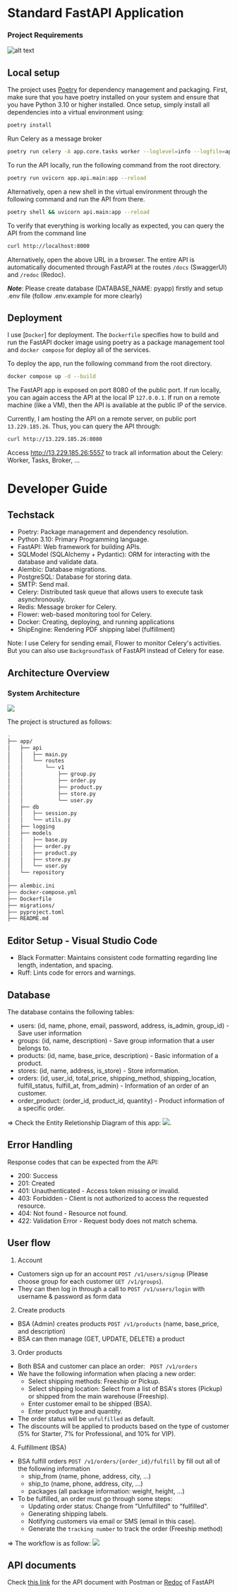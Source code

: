 # Standard FastAPI Application

### Project Requirements

![alt text](figures/requirements.jpg)

## Local setup

The project uses [Poetry](https://python-poetry.org/) for dependency management
and packaging. First, make sure that you have poetry installed on your system and
ensure that you have Python 3.10 or higher installed. Once setup, simply
install all dependencies into a virtual environment using:

```bash
poetry install
```

Run Celery as a message broker

```bash
poetry run celery -A app.core.tasks worker --loglevel=info --logfile=app/logging/celery.log
```

To run the API locally, run the following command from the root directory.

```bash
poetry run uvicorn app.api.main:app --reload
```

Alternatively, open a new shell in the virtual environment through the following
command and run the API from there.

```bash
poetry shell && uvicorn api.main:app --reload
```

To verify that everything is working locally as expected, you can query the API
from the command line

```bash
curl http://localhost:8000
```

Alternatively, open the above URL in a browser. The entire API is automatically
documented through FastAPI at the routes `/docs` (SwaggerUI) and `/redoc` (Redoc).

**_Note_**: Please create database (DATABASE_NAME: pyapp) firstly and setup .env file (follow .env.example for more clearly)

## Deployment

I use [`Docker`] for deployment. The `Dockerfile` specifies how to build
and run the FastAPI docker image using poetry as a package management tool and `docker compose` for deploy all of the services.

To deploy the app, run the following command from the root directory.

```bash
docker compose up -d --build
```

The FastAPI app is exposed on port 8080 of the public port. If run locally,
you can again access the API at the local IP `127.0.0.1`. If run on a remote
machine (like a VM), then the API is available at the public IP of the service.

Currently, I am hosting the API on a remote server, on public port `13.229.185.26`. Thus, you can query the API through:

```bash
curl http://13.229.185.26:8080
```

Access http://13.229.185.26:5557 to track all information about the Celery: Worker, Tasks, Broker, ...

# Developer Guide

## Techstack

- Poetry: Package management and dependency resolution.
- Python 3.10: Primary Programming language.
- FastAPI: Web framework for building APIs.
- SQLModel (SQLAlchemy + Pydantic): ORM for interacting with the database and validate data.
- Alembic: Database migrations.
- PostgreSQL: Database for storing data.
- SMTP: Send mail.
- Celery: Distributed task queue that allows users to execute task asynchronously.
- Redis: Message broker for Celery.
- Flower: web-based monitoring tool for Celery.
- Docker: Creating, deploying, and running applications
- ShipEngine: Rendering PDF shipping label (fulfillment)

Note: I use Celery for sending email, Flower to monitor Celery's activities. But you can also use `BackgroundTask` of FastAPI instead of Celery for ease.

## Architecture Overview

### System Architecture

![](figures/system.jpg)

The project is structured as follows:

```bash
.
├── app/
│   ├── api
│   │   ├── main.py
│   │   └── routes
│   │       └── v1
│   │           ├── group.py
│   │           ├── order.py
│   │           ├── product.py
│   │           ├── store.py
│   │           └── user.py
│   ├── db
│   │   ├── session.py
│   │   └── utils.py
│   ├── logging
│   ├── models
│   │   ├── base.py
│   │   ├── order.py
│   │   ├── product.py
│   │   ├── store.py
│   │   └── user.py
│   └── repository
│
├── alembic.ini
├── docker-compose.yml
├── Dockerfile
├── migrations/
├── pyproject.toml
├── README.md

```

## Editor Setup - Visual Studio Code

- Black Formatter: Maintains consistent code formatting regarding line length, indentation, and spacing.
- Ruff: Lints code for errors and warnings.

## Database

The database contains the following tables:

- users: (id, name, phone, email, password, address, is_admin, group_id) - Save user information
- groups: (id, name, description) - Save group information that a user belongs to.
- products: (id, name, base_price, description) - Basic information of a product.
- stores: (id, name, address, is_store) - Store information.
- orders: (id, user_id, total_price, shipping_method, shipping_location, fulfill_status, fulfill_at, from_admin) - Information of an order of an customer.
- order_product: (order_id, product_id, quantity) - Product information of a specific order.

=> Check the Entity Reletionship Diagram of this app: 
![](figures/ERD.jpg).

## Error Handling

Response codes that can be expected from the API:

- 200: Success
- 201: Created
- 401: Unauthenticated - Access token missing or invalid.
- 403: Forbidden - Client is not authorized to access the requested resource.
- 404: Not found - Resource not found.
- 422: Validation Error - Request body does not match schema.

## User flow

1. Account

- Customers sign up for an account `POST /v1/users/signup` (Please choose group for each customer `GET /v1/groups`).
- They can then log in through a call to `POST /v1/users/login` with username & password as form data

2. Create products

- BSA (Admin) creates products `POST /v1/products` (name, base_price, and description)
- BSA can then manage (GET, UPDATE, DELETE) a product

3. Order products

- Both BSA and customer can place an order: ` POST /v1/orders`
- We have the following information when placing a new order:
  - Select shipping methods: Freeship or Pickup.
  - Select shipping location: Select from a list of BSA's stores (Pickup) or shipped from the main warehouse (Freeship).
  - Enter customer email to be shipped (BSA).
  - Enter product type and quantity.
- The order status will be `unfulfilled` as default.
- The discounts will be applied to products based on the type of customer (5% for Starter, 7% for Professional, and 10% for VIP).

4. Fulfillment (BSA)

- BSA fulfill orders `POST /v1/orders/{order_id}/fulfill` by fill out all of the following information
  - ship_from (name, phone, address, city, ...)
  - ship_to (name, phone, address, city, ...)
  - packages (all package information: weight, height, ...)
- To be fulfilled, an order must go through some steps:
  - Updating order status: Change from "Unfulfilled" to "fulfilled".
  - Generating shipping labels.
  - Notifying customers via email or SMS (email in this case).
  - Generate the `tracking number` to track the order (Freeship method)

=> The workflow is as follow: ![](figures/workfow.jpg)

## API documents

Check [this link](https://documenter.getpostman.com/view/20233800/2sAXqpAPpY) for the API document with Postman or [Redoc](http://13.229.185.26:8080/redoc) of FastAPI
